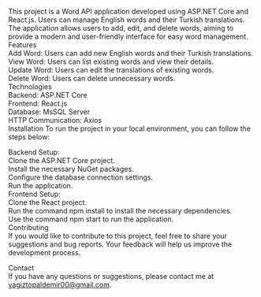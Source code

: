 
This project is a Word API application developed using ASP.NET Core and React.js. Users can manage English words and their Turkish translations. The application allows users to add, edit, and delete words, aiming to provide a modern and user-friendly interface for easy word management.
<br/>
Features
<br/>
Add Word: Users can add new English words and their Turkish translations.
<br/>
View Word: Users can list existing words and view their details.
<br/>
Update Word: Users can edit the translations of existing words.
<br/>
Delete Word: Users can delete unnecessary words.
<br/>
Technologies
<br/>
Backend: ASP.NET Core
<br/>
Frontend: React.js
<br/>
Database: MsSQL Server
<br/>
HTTP Communication: Axios
<br/>
Installation
To run the project in your local environment, you can follow the steps below:

Backend Setup:
<br/>
Clone the ASP.NET Core project.
<br/>
Install the necessary NuGet packages.
<br/>
Configure the database connection settings.
<br/>
Run the application.
<br/>
Frontend Setup:
<br/>
Clone the React project.
<br/>
Run the command npm install to install the necessary dependencies.
<br/>
Use the command npm start to run the application.
<br/>
Contributing
<br/>
If you would like to contribute to this project, feel free to share your suggestions and bug reports. Your feedback will help us improve the development process.
<br/>

Contact
<br/>
If you have any questions or suggestions, please contact me at yagiztopaldemir00@gmail.com.

